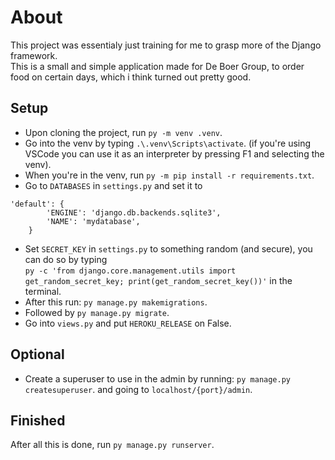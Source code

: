 # About
This project was essentialy just training for me to grasp more of the Django framework.
<br>
This is a small and simple application made for De Boer Group, to order food on certain days, which i think turned out pretty good.


## Setup
* Upon cloning the project, run `py -m venv .venv`. 
* Go into the venv by typing `.\.venv\Scripts\activate`. 
(if you're using VSCode you can use it as an interpreter by pressing F1 and selecting the venv). 
* When you're in the venv, run `py -m pip install -r requirements.txt`. 
* Go to `DATABASES` in `settings.py` and set it to 
```
'default': {
        'ENGINE': 'django.db.backends.sqlite3',
        'NAME': 'mydatabase',
    }
```
* Set `SECRET_KEY` in `settings.py` to something random (and secure), you can do so by typing <br>`py -c 'from django.core.management.utils import get_random_secret_key; print(get_random_secret_key())'` in the terminal.
* After this run: `py manage.py makemigrations`. 
* Followed by `py manage.py migrate`. 
* Go into `views.py` and put `HEROKU_RELEASE` on False.

## Optional
* Create a superuser to use in the admin by running: `py manage.py createsuperuser`. and going to `localhost/{port}/admin`.

## Finished
After all this is done, run `py manage.py runserver`.
